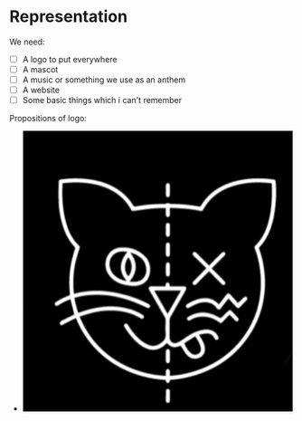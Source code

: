 # Representation

We need:

-[ ] A logo to put everywhere
-[ ] A mascot
-[ ] A music or something we use as an anthem
-[ ] A website
-[ ] Some basic things which i can't remember

Propositions of logo:

- ![Schreodicat](schreodicat.png)